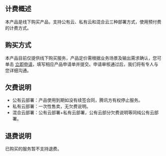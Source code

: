 ## 计费概述
本产品是线下购买产品，支持公有云、私有云和混合云三种部署方式，使用预付费的计费方式。

## 购买方式
本产品目前仅提供线下购买服务，产品定价需根据业务场景及输出需求确认，您可单击 [立即申请](https://cloud.tencent.com/apply/p/rkgj0hfczve)，填写相应产品申请单并提交。申请审核通过后，我们将有专人与您详细沟通。

## 欠费说明
- 公有云部署：产品使用到期如没有续签合同，腾讯方有权停止服务。
- 私有云部署：一次性售卖，无欠费说明。
- 混合云部署：公有云部署+私有云部署，公有云部分欠费说明等同纯公有云部署。

## 退费说明
已购买的服务暂不支持退费。
